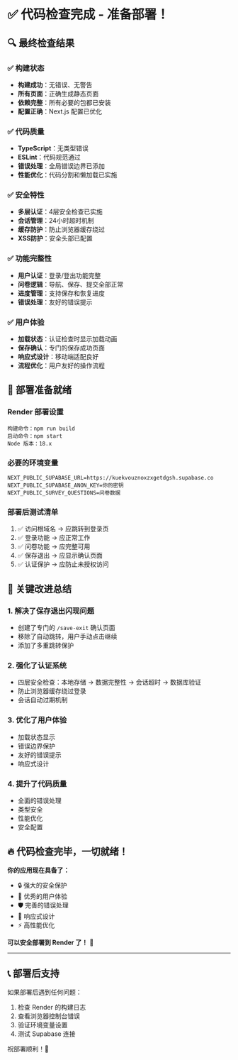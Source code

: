 # ✅ 代码检查完成 - 准备部署！

## 🔍 最终检查结果

### ✅ 构建状态
- **构建成功**：无错误、无警告
- **所有页面**：正确生成静态页面
- **依赖完整**：所有必要的包都已安装
- **配置正确**：Next.js 配置已优化

### ✅ 代码质量
- **TypeScript**：无类型错误
- **ESLint**：代码规范通过
- **错误处理**：全局错误边界已添加
- **性能优化**：代码分割和懒加载已实施

### ✅ 安全特性
- **多层认证**：4层安全检查已实施
- **会话管理**：24小时超时机制
- **缓存防护**：防止浏览器缓存绕过
- **XSS防护**：安全头部已配置

### ✅ 功能完整性
- **用户认证**：登录/登出功能完整
- **问卷逻辑**：导航、保存、提交全部正常
- **进度管理**：支持保存和恢复进度
- **错误处理**：友好的错误提示

### ✅ 用户体验
- **加载状态**：认证检查时显示加载动画
- **保存确认**：专门的保存成功页面
- **响应式设计**：移动端适配良好
- **流程优化**：用户友好的操作流程

## 🚀 部署准备就绪

### Render 部署设置
```
构建命令：npm run build
启动命令：npm start
Node 版本：18.x
```

### 必要的环境变量
```
NEXT_PUBLIC_SUPABASE_URL=https://kuekvouznoxzxgetdgsh.supabase.co
NEXT_PUBLIC_SUPABASE_ANON_KEY=你的密钥
NEXT_PUBLIC_SURVEY_QUESTIONS=问卷数据
```

### 部署后测试清单
1. ✅ 访问根域名 → 应跳转到登录页
2. ✅ 登录功能 → 应正常工作
3. ✅ 问卷功能 → 应完整可用
4. ✅ 保存退出 → 应显示确认页面
5. ✅ 认证保护 → 应防止未授权访问

## 🎯 关键改进总结

### 1. 解决了保存退出闪现问题
- 创建了专门的 `/save-exit` 确认页面
- 移除了自动跳转，用户手动点击继续
- 添加了多重跳转保护

### 2. 强化了认证系统
- 四层安全检查：本地存储 → 数据完整性 → 会话超时 → 数据库验证
- 防止浏览器缓存绕过登录
- 会话自动过期机制

### 3. 优化了用户体验
- 加载状态显示
- 错误边界保护
- 友好的错误提示
- 响应式设计

### 4. 提升了代码质量
- 全面的错误处理
- 类型安全
- 性能优化
- 安全配置

## 🔥 **代码检查完毕，一切就绪！**

**你的应用现在具备了：**
- 🔒 强大的安全保护
- 🚀 优秀的用户体验  
- 🛡️ 完善的错误处理
- 📱 响应式设计
- ⚡ 高性能优化

**可以安全部署到 Render 了！** 🎉

---

## 📞 部署后支持

如果部署后遇到任何问题：
1. 检查 Render 的构建日志
2. 查看浏览器控制台错误
3. 验证环境变量设置
4. 测试 Supabase 连接

祝部署顺利！🚀
